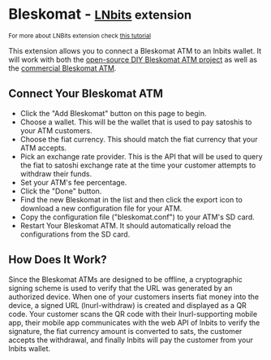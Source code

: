 # Bleskomat - <small>[LNbits](https://github.com/lnbits/lnbits) extension</small>
<small>For more about LNBits extension check [this tutorial](https://github.com/lnbits/lnbits/wiki/LNbits-Extensions)</small>

This extension allows you to connect a Bleskomat ATM to an lnbits wallet. It will work with both the [open-source DIY Bleskomat ATM project](https://github.com/samotari/bleskomat) as well as the [commercial Bleskomat ATM](https://www.bleskomat.com/).


## Connect Your Bleskomat ATM

* Click the "Add Bleskomat" button on this page to begin.
* Choose a wallet. This will be the wallet that is used to pay satoshis to your ATM customers.
* Choose the fiat currency. This should match the fiat currency that your ATM accepts.
* Pick an exchange rate provider. This is the API that will be used to query the fiat to satoshi exchange rate at the time your customer attempts to withdraw their funds.
* Set your ATM's fee percentage.
* Click the "Done" button.
* Find the new Bleskomat in the list and then click the export icon to download a new configuration file for your ATM.
* Copy the configuration file ("bleskomat.conf") to your ATM's SD card.
* Restart Your Bleskomat ATM. It should automatically reload the configurations from the SD card.


## How Does It Work?

Since the Bleskomat ATMs are designed to be offline, a cryptographic signing scheme is used to verify that the URL was generated by an authorized device. When one of your customers inserts fiat money into the device, a signed URL (lnurl-withdraw) is created and displayed as a QR code. Your customer scans the QR code with their lnurl-supporting mobile app, their mobile app communicates with the web API of lnbits to verify the signature, the fiat currency amount is converted to sats, the customer accepts the withdrawal, and finally lnbits will pay the customer from your lnbits wallet.

